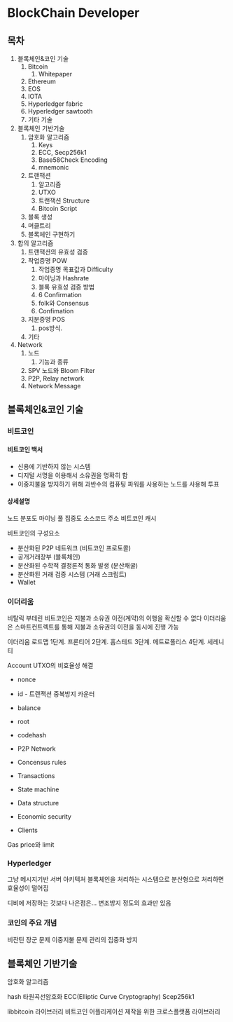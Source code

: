 BlockChain Developer
====================

## 목차

1. 블록체인&코인 기술
    1. Bitcoin
        1. Whitepaper
    2. Ethereum
    3. EOS
    4. IOTA
    5. Hyperledger fabric
    6. Hyperledger sawtooth
    7. 기타 기술
2. 블록체인 기반기술
    1. 암호화 알고리즘
        1. Keys
        2. ECC, Secp256k1
        3. Base58Check Encoding
        4. mnemonic
    2. 트랜잭션
        1. 알고리즘
        2. UTXO
        3. 트랜잭션 Structure
        4. Bitcoin Script
    3. 블록 생성
    4. 머클트리
    5. 블록체인 구현하기
3. 합의 알고리즘
    1. 트랜잭션의 유효성 검증
    2. 작업증명 POW
        1. 작업증명 목표값과 Difficulty
        2. 마이닝과 Hashrate
        3. 블록 유효성 검증 방법
        4. 6 Confirmation
        5. folk와 Consensus
        6. Confimation
    3. 지분증명 POS
        1. pos방식.
    4. 기타
4. Network
    1. 노드
        1. 기능과 종류
    2. SPV 노드와 Bloom Filter
    3. P2P, Relay network
    4. Network Message

## 블록체인&코인 기술

### 비트코인

#### 비트코인 백서

* 신용에 기반하지 않는 시스템
* 디지털 서명을 이용해서 소유권을 명확히 함
* 이중지불을 방지하기 위해 과반수의 컴퓨팅 파워를 사용하는 노드를 사용해 투표

#### 상세설명
노드 분포도
마이닝 풀 집중도
소스코드 주소
비트코인 캐시

비트코인의 구성요소
* 분산화된 P2P 네트워크 (비트코인 프로토콜)
* 공개거래장부 (블록체인)
* 분산화된 수학적 결정론적 통화 발생 (분산채굴)
* 분산화된 거래 검증 시스템 (거래 스크립트)
* Wallet

### 이더리움

비탈릭 부테린
비트코인은 지불과 소유권 이전(계약)의 이행을 확신할 수 없다
이더리움은 스마트컨트렉트를 통해 지불과 소유권의 이전을 동시에 진행 가능

이더리움 로드맵
1단계. 프론티어
2단계. 홈스테드
3단계. 메트로폴리스
4단계. 세레니티

Account
UTXO의 비효율성 해결
* nonce
* id - 트랜잭션 중복방지 카운터
* balance
* root
* codehash

* P2P Network
* Concensus rules
* Transactions
* State machine
* Data structure
* Economic security
* Clients

Gas price와 limit

### Hyperledger

그냥 메시지기반 서버 아키텍처
블록체인을 처리하는 시스템으로
분산형으로 처리하면 효율성이 떨어짐

디비에 저장하는 것보다 나은점은...
변조방지 정도의 효과만 있음


### 코인의 주요 개념

비잔틴 장군 문제
이중지불 문제
관리의 집중화 방지


## 블록체인 기반기술

암호화 알고리즘

hash
타원곡선암호화 ECC(Elliptic Curve Cryptography)
Scep256k1


libbitcoin 라이브러리
비트코인 어플리케이션 제작을 위한 크로스플랫폼 라이브러리

